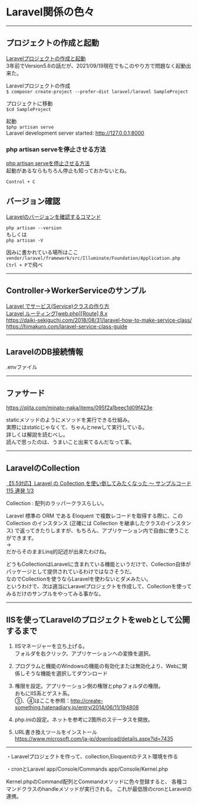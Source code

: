 # Laravel関係の色々

---

## プロジェクトの作成と起動

[Laravelプロジェクトの作成と起動](https://qiita.com/rokumura7/items/ae9b89a6244d4b392bf9)  
3年前でVersion5.6の話だが、2021/09/19現在でもこのやり方で問題なく起動出来た。  

Laravelプロジェクトの作成  
`$ composer create-project --prefer-dist laravel/laravel SampleProject`  

プロジェクトに移動  
`$cd SampleProject`  

起動  
`$php artisan serve`  
Laravel development server started: <http://127.0.0.1:8000>

### php artisan serveを停止させる方法

[php artisan serveを停止させる方法](https://qiita.com/janet_parker/items/9bac1173b33175cc54df)  
起動があるならもちろん停止も知っておかないとね。  

`Control + C`  

## バージョン確認

[Laravelのバージョンを確認するコマンド](https://qiita.com/shosho/items/a7ea8198f8923b08e1dd)  

`php artisan --version`  
もしくは  
`php artisan -V`  

因みに書かれている場所はここ  
`vendor/laravel/framework/src/Illuminate/Foundation/Application.php`  
`Ctrl + P`で飛べ  

---

## Controller→WorkerServiceのサンプル

[Laravel でサービス(Service)クラスの作り方](https://qiita.com/ntm718/items/14751e6d52b4bebde810)  
[Laravel ルーティング[web.php][Route] 8.x](https://noumenon-th.net/programming/2019/09/25/route/)  
https://daiki-sekiguchi.com/2018/08/31/laravel-how-to-make-service-class/
https://himakuro.com/laravel-service-class-guide

---

## LaravelのDB接続情報

.envファイル

---

## ファサード

<https://qiita.com/minato-naka/items/095f2a1beec1d09f423e>  

staticメソッドのようにメソッドを実行できる仕組み。  
実際にはstaticじゃなくて、ちゃんとnewして実行している。  
詳しくは解説を読むべし。  
読んで思ったのは、うまいこと出来てるんだなって事。  

---

## LaravelのCollection

[【5.5対応】Laravel の Collection を使い倒してみたくなった 〜 サンプルコード 115 連発 1/3](https://qiita.com/nunulk/items/9e0c4a371e94d763aed6)  

Collection : 配列のラッパークラスらしい。  

Laravel 標準の ORM である Eloquent で複数レコードを取得する際に、この Collection のインスタンス (正確には Collection を継承したクラスのインスタンス) で返ってきたりしますが、もちろん、アプリケーション内で自由に使うことができます。  
→  
だからそのままLinq的記述が出来たわけね。  

どうもCollectionはLaravelに含まれている機能というだけで、Collection自体がパッケージとして提供されているわけではなさそうだ。  
なのでCollectionを使うならLaravelを使わないとダメみたい。  
というわけで、次は適当にLaravelプロジェクトを作成して、Collectionを使ってみるだけのサンプルをやってみる事かな。  

---

## IISを使ってLaravelのプロジェクトをwebとして公開するまで

1. IISマネージャーを立ち上げる。  
   フォルダを右クリック、アプリケーションへの変換を選択。  

2. プログラムと機能のWindowsの機能の有効化または無効化より、Webに関係しそうな機能を選択してダウンロード  

3. 権限を設定。アプリケーション側の権限とphpフォルダの権限。  
   おもにIIS系とゲスト系。  
   ③、④はここを参照：<http://create-something.hatenadiary.jp/entry/2014/06/11/194808>  

4. php.iniの設定。ネットを参考に2箇所のステータスを開放。  

5. URL書き換えツールをインストール  
   <https://www.microsoft.com/ja-jp/download/details.aspx?id=7435>  

---

・Laravelプロジェクトを作って、collection,Eloquentのテスト環境を作る

・cronとLaravel
app/Console/Commands
app/Console/Kernel.php

Kernel.phpのCommand配列とCommandメソッドに色々登録すると、
各種コマンドクラスのhandleメソッドが実行される。
これが最低限のcronとLaravelの連携。

